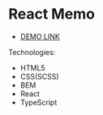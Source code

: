 # React Memo
- [DEMO LINK](https://yaroslavmakarov.github.io/plantin-test/)

Technologies:
* HTML5
* CSS(SCSS)
* BEM
* React
* TypeScript
